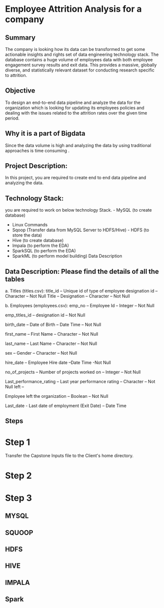 # Employee Attrition Analysis for a company
## Summary
The company is looking how its data can be transformed to get some actionable insights and rights set of data engineering technology stack. The database contains a huge volume of employees data  with both employee engagement survey results and exit data. This provides a massive, globally diverse, and statistically relevant dataset for conducting research specific to attrition.

## Objective 
To design an end-to-end data pipeline and analyze the data for the organization which is looking for updating its employees policies and dealing with the issues related to the attrition rates over the given time period.

## Why it is a part of Bigdata  
Since the data volume is high and analyzing the data by using traditional approaches is time consuming .


## Project Description:
In this project, you are required to create end to end data pipeline and analyzing the data.

## Technology Stack:
you are required to work on below technology Stack. - MySQL (to create database)
- Linux Commands
- Sqoop (Transfer data from MySQL Server to HDFS/Hive) - HDFS (to store the data)
- Hive (to create database)
- Impala (to perform the EDA)
- SparkSQL (to perform the EDA)
- SparkML (to perform model building)
 Data Description

## Data Description: Please find the details of all the tables
a. Titles (titles.csv):
title_id – Unique id of type of employee 
designation id – Character – Not Null 
Title – Designation – Character – Not Null



b. Employees (employees.csv):
emp_no – Employee Id – Integer – Not Null

emp_titles_id – designation id – Not Null

birth_date – Date of Birth – Date Time – Not Null

first_name – First Name – Character – Not Null

last_name – Last Name – Character – Not Null

sex – Gender – Character – Not Null

hire_date – Employee Hire date –Date Time -Not Null

no_of_projects – Number of projects worked on – Integer – Not Null 

Last_performance_rating – Last year performance rating – Character – Not Null left – 

Employee left the organization – Boolean – Not Null

Last_date - Last date of employment (Exit Date) – Date Time

## Steps 

# Step 1 
Transfer the Capstone Inputs file to the Client's home directory.
# Step 2

# Step 3

## MYSQL
## SQUOOP
## HDFS
## HIVE
## IMPALA
## Spark

